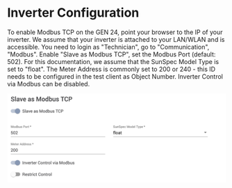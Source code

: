 # Inverter Configuration
To enable Modbus TCP on the GEN 24, point your browser to the IP of your inverter. We assume that your inverter is attached to your LAN/WLAN and is accessible.
You need to login as "Technician", go to "Communication", "Modbus".
Enable "Slave as Modbus TCP", set the Modbus Port (default: 502). For this documentation, we assume that the SunSpec Model Type is set to "float".
The Meter Address is commonly set to 200 or 240 - this ID needs to be configured in the test client as Object Number. 
Inverter Control via Modbus can be disabled. 

![Inverter Configuration](https://github.com/oscarknapp/Fronius-Gen-24-Modbus-Integration/blob/main/Documentation/assets/01_inverterconfiguration.png?raw=true "Inverter Configuration")
